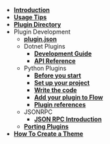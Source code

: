 - [**Introduction**](/README.md)
- [**Usage Tips**](/usage-tips.md)
- [**Plugin Directory**](/plugins.md)
- Plugin Development
    - [**plugin.json**](/plugin.json.md)
    - Dotnet Plugins
      - [**Development Guide**](/develop-dotnet-plugins.md)
      - [**API Reference**](/API-Reference/Flow.Launcher.Plugin.md)
    - Python Plugins
      - [**Before you start**](/py-develop-plugins.md) 
      - [**Set up your project**](/py-setup-project.md)
      - [**Write the code**](/py-write-code.md)
      - [**Add your plugin to Flow**](/py-release-project.md)
      - [**Plugin references**](/py-plugin-references.md)
    - JSONRPC
      - [**JSON RPC Introduction**](/json-rpc.md)
    - [**Porting Plugins**](/port-plugins.md)
- [**How To Create a Theme**](/how-to-create-a-theme.md)
